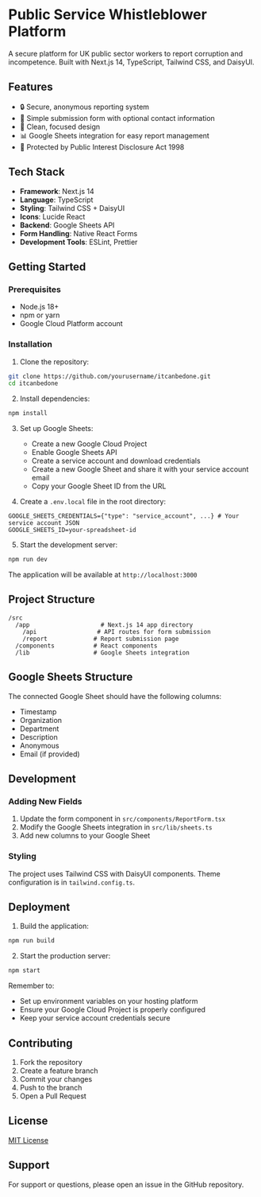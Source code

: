 # Public Service Whistleblower Platform

A secure platform for UK public sector workers to report corruption and incompetence. Built with Next.js 14, TypeScript, Tailwind CSS, and DaisyUI.

## Features

- 🔒 Secure, anonymous reporting system
- 📝 Simple submission form with optional contact information
- 🎨 Clean, focused design
- 📊 Google Sheets integration for easy report management
- 🔐 Protected by Public Interest Disclosure Act 1998

## Tech Stack

- **Framework**: Next.js 14
- **Language**: TypeScript
- **Styling**: Tailwind CSS + DaisyUI
- **Icons**: Lucide React
- **Backend**: Google Sheets API
- **Form Handling**: Native React Forms
- **Development Tools**: ESLint, Prettier

## Getting Started

### Prerequisites

- Node.js 18+ 
- npm or yarn
- Google Cloud Platform account

### Installation

1. Clone the repository:
```bash
git clone https://github.com/yourusername/itcanbedone.git
cd itcanbedone
```

2. Install dependencies:
```bash
npm install
```

3. Set up Google Sheets:
   - Create a new Google Cloud Project
   - Enable Google Sheets API
   - Create a service account and download credentials
   - Create a new Google Sheet and share it with your service account email
   - Copy your Google Sheet ID from the URL

4. Create a `.env.local` file in the root directory:
```env
GOOGLE_SHEETS_CREDENTIALS={"type": "service_account", ...} # Your service account JSON
GOOGLE_SHEETS_ID=your-spreadsheet-id
```

5. Start the development server:
```bash
npm run dev
```

The application will be available at `http://localhost:3000`

## Project Structure

```
/src
  /app                    # Next.js 14 app directory
    /api                 # API routes for form submission
    /report             # Report submission page
  /components           # React components
  /lib                  # Google Sheets integration
```

## Google Sheets Structure

The connected Google Sheet should have the following columns:
- Timestamp
- Organization
- Department
- Description
- Anonymous
- Email (if provided)

## Development

### Adding New Fields

1. Update the form component in `src/components/ReportForm.tsx`
2. Modify the Google Sheets integration in `src/lib/sheets.ts`
3. Add new columns to your Google Sheet

### Styling

The project uses Tailwind CSS with DaisyUI components. Theme configuration is in `tailwind.config.ts`.

## Deployment

1. Build the application:
```bash
npm run build
```

2. Start the production server:
```bash
npm start
```

Remember to:
- Set up environment variables on your hosting platform
- Ensure your Google Cloud Project is properly configured
- Keep your service account credentials secure

## Contributing

1. Fork the repository
2. Create a feature branch
3. Commit your changes
4. Push to the branch
5. Open a Pull Request

## License

[MIT License](LICENSE)

## Support

For support or questions, please open an issue in the GitHub repository.
